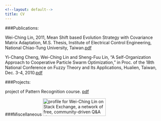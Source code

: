 ```yaml
---
<!--layout: default-->
title: CV 
---
```




###Publications:  

Wei-Ching Lin, 2011, Mean Shift based Evolution Strategy with Covariance Matrix Adaptation, M.S. Thesis, Institute of Electrical Control Engineering, National Chiao-Tung University, Taiwan.[pdf](https://drive.google.com/open?id=0B6biicZ6943DR3UxOVNUa3cyakk&authuser=0)  

Yi-Chang Cheng, Wei-Ching Lin and Sheng-Fuu Lin, “A Self-Organization Approach to Cooperative Particle Swarm Optimization,” in Proc. of the 18th National Conference on Fuzzy Theory and Its Applications, Hualien, Taiwan, Dec. 3-4, 2010.[pdf](https://drive.google.com/open?id=0B6biicZ6943DMkd4b1AxTklyUlk&authuser=0)

###Projects:  

project of Pattern Recognition course. [pdf](https://drive.google.com/open?id=0B6biicZ6943DM1Zzc1RqdlA3bGs&authuser=0)



###Miscellaneous
<a href="http://stackexchange.com/users/2442474/wei-ching-lin"><img src="http://stackexchange.com/users/flair/2442474.png" width="208" height="58" alt="profile for Wei-Ching Lin on Stack Exchange, a network of free, community-driven Q&amp;A sites" title="profile for Wei-Ching Lin on Stack Exchange, a network of free, community-driven Q&amp;A sites" /></a>

